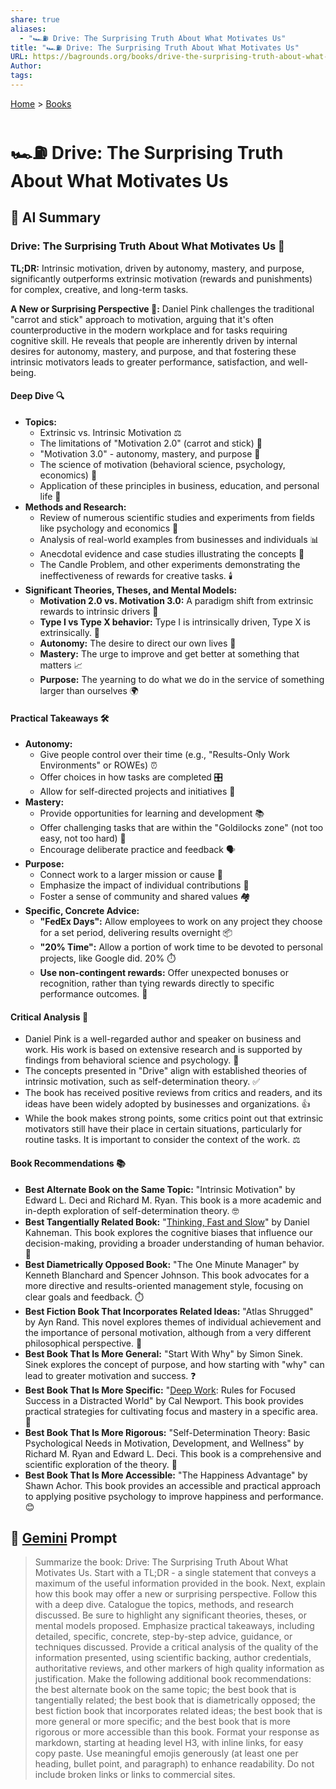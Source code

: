 ```yaml
---
share: true
aliases:
  - "🏎️⛽ Drive: The Surprising Truth About What Motivates Us"
title: "🏎️⛽ Drive: The Surprising Truth About What Motivates Us"
URL: https://bagrounds.org/books/drive-the-surprising-truth-about-what-motivates-us
Author: 
tags: 
---
```

[Home](../index.md) > [Books](./index.md)  
# 🏎️⛽ Drive: The Surprising Truth About What Motivates Us  
## 🤖 AI Summary  
### Drive: The Surprising Truth About What Motivates Us 🚗  
**TL;DR:** Intrinsic motivation, driven by autonomy, mastery, and purpose, significantly outperforms extrinsic motivation (rewards and punishments) for complex, creative, and long-term tasks.  
  
**A New or Surprising Perspective 🤯:** Daniel Pink challenges the traditional "carrot and stick" approach to motivation, arguing that it's often counterproductive in the modern workplace and for tasks requiring cognitive skill. He reveals that people are inherently driven by internal desires for autonomy, mastery, and purpose, and that fostering these intrinsic motivators leads to greater performance, satisfaction, and well-being.  
  
#### Deep Dive 🔍  
* **Topics:**  
    * Extrinsic vs. Intrinsic Motivation ⚖️  
    * The limitations of "Motivation 2.0" (carrot and stick) 🥕  
    * "Motivation 3.0" - autonomy, mastery, and purpose 🎯  
    * The science of motivation (behavioral science, psychology, economics) 🧠  
    * Application of these principles in business, education, and personal life 💼  
* **Methods and Research:**  
    * Review of numerous scientific studies and experiments from fields like psychology and economics 🧪  
    * Analysis of real-world examples from businesses and individuals 📊  
    * Anecdotal evidence and case studies illustrating the concepts 📖  
    * The Candle Problem, and other experiments demonstrating the ineffectiveness of rewards for creative tasks. 🕯️  
* **Significant Theories, Theses, and Mental Models:**  
    * **Motivation 2.0 vs. Motivation 3.0:** A paradigm shift from extrinsic rewards to intrinsic drivers 🔄  
    * **Type I vs Type X behavior:** Type I is intrinsically driven, Type X is extrinsically. 👤  
    * **Autonomy:** The desire to direct our own lives 🧭  
    * **Mastery:** The urge to improve and get better at something that matters 📈  
    * **Purpose:** The yearning to do what we do in the service of something larger than ourselves 🌍  
  
#### Practical Takeaways 🛠️  
* **Autonomy:**  
    * Give people control over their time (e.g., "Results-Only Work Environments" or ROWEs) ⏰  
    * Offer choices in how tasks are completed 🎛️  
    * Allow for self-directed projects and initiatives 🚀  
* **Mastery:**  
    * Provide opportunities for learning and development 📚  
    * Offer challenging tasks that are within the "Goldilocks zone" (not too easy, not too hard) 🎯  
    * Encourage deliberate practice and feedback 🗣️  
* **Purpose:**  
    * Connect work to a larger mission or cause 🤝  
    * Emphasize the impact of individual contributions 🌟  
    * Foster a sense of community and shared values 🏘️  
* **Specific, Concrete Advice:**  
    * **"FedEx Days":** Allow employees to work on any project they choose for a set period, delivering results overnight 📦  
    * **"20% Time":** Allow a portion of work time to be devoted to personal projects, like Google did. 20% ⏱️  
    * **Use non-contingent rewards:** Offer unexpected bonuses or recognition, rather than tying rewards directly to specific performance outcomes. 🎁  
  
#### Critical Analysis 🧐  
* Daniel Pink is a well-regarded author and speaker on business and work. His work is based on extensive research and is supported by findings from behavioral science and psychology. 🔬  
* The concepts presented in "Drive" align with established theories of intrinsic motivation, such as self-determination theory. ✅  
* The book has received positive reviews from critics and readers, and its ideas have been widely adopted by businesses and organizations. 👍  
* While the book makes strong points, some critics point out that extrinsic motivators still have their place in certain situations, particularly for routine tasks. It is important to consider the context of the work. ⚖️  
  
#### Book Recommendations 📚  
* **Best Alternate Book on the Same Topic:** "Intrinsic Motivation" by Edward L. Deci and Richard M. Ryan. This book is a more academic and in-depth exploration of self-determination theory. 🤓  
* **Best Tangentially Related Book:** "[Thinking, Fast and Slow](./thinking-fast-and-slow.md)" by Daniel Kahneman. This book explores the cognitive biases that influence our decision-making, providing a broader understanding of human behavior. 🧠  
* **Best Diametrically Opposed Book:** "The One Minute Manager" by Kenneth Blanchard and Spencer Johnson. This book advocates for a more directive and results-oriented management style, focusing on clear goals and feedback. ⏱️  
* **Best Fiction Book That Incorporates Related Ideas:** "Atlas Shrugged" by Ayn Rand. This novel explores themes of individual achievement and the importance of personal motivation, although from a very different philosophical perspective. 🗽  
* **Best Book That Is More General:** "Start With Why" by Simon Sinek. Sinek explores the concept of purpose, and how starting with "why" can lead to greater motivation and success. ❓  
* **Best Book That Is More Specific:** "[Deep Work](./deep-work.md): Rules for Focused Success in a Distracted World" by Cal Newport. This book provides practical strategies for cultivating focus and mastery in a specific area. 🧘  
* **Best Book That Is More Rigorous:** "Self-Determination Theory: Basic Psychological Needs in Motivation, Development, and Wellness" by Richard M. Ryan and Edward L. Deci. This book is a comprehensive and scientific exploration of the theory. 🧪  
* **Best Book That Is More Accessible:** "The Happiness Advantage" by Shawn Achor. This book provides an accessible and practical approach to applying positive psychology to improve happiness and performance. 😊  
  
## 💬 [Gemini](https://gemini.google.com) Prompt  
> Summarize the book: Drive: The Surprising Truth About What Motivates Us. Start with a TL;DR - a single statement that conveys a maximum of the useful information provided in the book. Next, explain how this book may offer a new or surprising perspective. Follow this with a deep dive. Catalogue the topics, methods, and research discussed. Be sure to highlight any significant theories, theses, or mental models proposed. Emphasize practical takeaways, including detailed, specific, concrete, step-by-step advice, guidance, or techniques discussed. Provide a critical analysis of the quality of the information presented, using scientific backing, author credentials, authoritative reviews, and other markers of high quality information as justification. Make the following additional book recommendations: the best alternate book on the same topic; the best book that is tangentially related; the best book that is diametrically opposed; the best fiction book that incorporates related ideas; the best book that is more general or more specific; and the best book that is more rigorous or more accessible than this book. Format your response as markdown, starting at heading level H3, with inline links, for easy copy paste. Use meaningful emojis generously (at least one per heading, bullet point, and paragraph) to enhance readability. Do not include broken links or links to commercial sites.